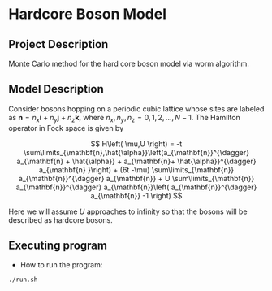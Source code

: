 
# Hardcore Boson Model

## Project Description

Monte Carlo method for the hard core boson model via worm algorithm.

## Model Description
Consider bosons hopping on a periodic cubic lattice whose sites are labeled as $\mathbf{n} = n_x \mathbf{i} + n_y \mathbf{j} + n_z \mathbf{k}$, where $n_x, n_y, n_z = 0, 1, 2, ..., N-1$. The Hamilton operator in Fock space is given by  

$$ H\left( \mu,U \right) = -t \sum\limits_{\mathbf{n},\hat{\alpha}}\left(a_{\mathbf{n}}^{\dagger} a_{\mathbf{n} + \hat{\alpha}} + a_{\mathbf{n}+ \hat{\alpha}}^{\dagger} a_{\mathbf{n} }\right) + (6t -\mu) \sum\limits_{\mathbf{n}} a_{\mathbf{n}}^{\dagger} a_{\mathbf{n}} + U \sum\limits_{\mathbf{n}} a_{\mathbf{n}}^{\dagger} a_{\mathbf{n}}\left( a_{\mathbf{n}}^{\dagger} a_{\mathbf{n}} -1   \right) $$ 

Here we will assume $U$ approaches to infinity so that the bosons will be described as hardcore bosons.

## Executing program

* How to run the program:
```
./run.sh
```
